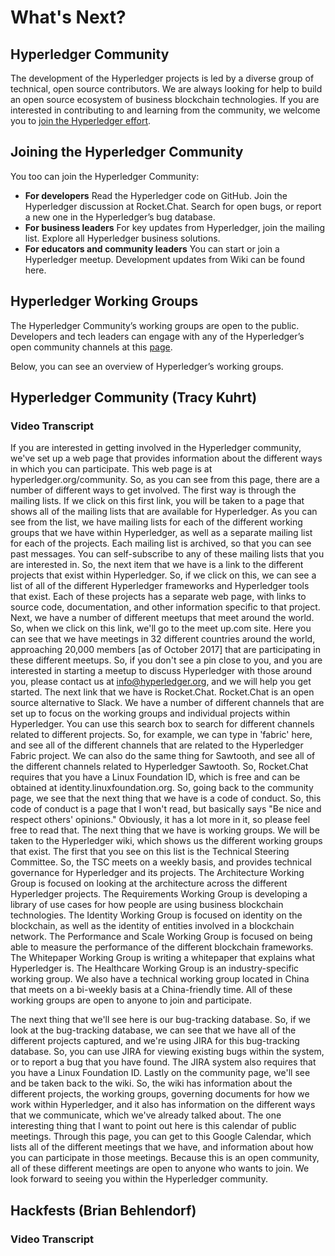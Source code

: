 # What's Next?
## Hyperledger Community

The development of the Hyperledger projects is led by a diverse group of technical, open source contributors. We are always looking for help to build an open source ecosystem of business blockchain technologies. If you are interested in contributing to and learning from the community, we welcome you to [join the Hyperledger effort](https://www.hyperledger.org/community).

## Joining the Hyperledger Community

You too can join the Hyperledger Community:
- **For developers**
Read the Hyperledger code on GitHub. Join the Hyperledger discussion at Rocket.Chat. Search for open bugs, or report a new one in the Hyperledger’s bug database.
- **For business leaders**
For key updates from Hyperledger, join the mailing list. Explore all Hyperledger business solutions.
- **For educators and community leaders**
You can start or join a Hyperledger meetup. Development updates from Wiki can be found here.

## Hyperledger Working Groups

The Hyperledger Community’s working groups are open to the public. Developers and tech leaders can engage with any of the Hyperledger’s open community channels at this [page](https://github.com/hyperledger/hyperledger/wiki/PublicMeetingCalendar).

Below, you can see an overview of Hyperledger’s working groups.

## Hyperledger Community (Tracy Kuhrt)

### Video Transcript

If you are interested in getting involved in the Hyperledger community, we've set up a web page that provides information about the different ways in which you can participate.
This web page is at hyperledger.org/community.
So, as you can see from this page, there are a number of different ways to get involved.
The first way is through the mailing lists.
If we click on this first link, you will be taken to a page that shows all of the mailing lists that are available for Hyperledger.
As you can see from the list, we have mailing lists for each of the different working groups that we have within Hyperledger,
as well as a separate mailing list for each of the projects.
Each mailing list is archived, so that you can see past messages.
You can self-subscribe to any of these mailing lists that you are interested in.
So, the next item that we have is a link to the different projects that exist within Hyperledger.
So, if we click on this, we can see a list of all of the different Hyperledger frameworks and Hyperledger tools that exist.
Each of these projects has a separate web page, with links to source code, documentation, and other information specific to that project.
Next, we have a number of different meetups that meet around the world.
So, when we click on this link, we'll go to the meet up.com site.
Here you can see that we have meetings in 32 different countries around the world, approaching 20,000 members [as of October 2017] that are participating in these different meetups.
So, if you don't see a pin close to you, and you are interested in starting a meetup to discuss Hyperledger with those around you,
please contact us at info@hyperledger.org, and we will help you get started.
The next link that we have is Rocket.Chat. Rocket.Chat is an open source alternative to Slack.
We have a number of different channels that are set up to focus on the working groups and individual projects within Hyperledger.
You can use this search box to search for different channels related to different projects.
So, for example, we can type in 'fabric' here, and see all of the different channels that are related to the Hyperledger Fabric project.
We can also do the same thing for Sawtooth, and see all of the different channels related to Hyperledger Sawtooth.
So, Rocket.Chat requires that you have a Linux Foundation ID, which is free and can be obtained at identity.linuxfoundation.org.
So, going back to the community page, we see that the next thing that we have is a code of conduct.
So, this code of conduct is a page that I won't read, but basically says "Be nice and respect others' opinions."
Obviously, it has a lot more in it, so please feel free to read that.
The next thing that we have is working groups. We will be taken to the Hyperledger wiki, which shows us the different working groups that exist.
The first that you see on this list is the Technical Steering Committee. So, the TSC meets on a weekly basis, and provides technical governance for Hyperledger and its projects.
The Architecture Working Group is focused on looking at the architecture across the different Hyperledger projects.
The Requirements Working Group is developing a library of use cases for how people are using business blockchain technologies.
The Identity Working Group is focused on identity on the blockchain, as well as the identity of entities involved in a blockchain network.
The Performance and Scale Working Group is focused on being able to measure the performance of the different blockchain frameworks. The Whitepaper Working Group is writing a whitepaper that explains what Hyperledger is. The Healthcare Working Group is an industry-specific working group. We also have a technical working group located in China that meets on a bi-weekly basis at a China-friendly time. All of these working groups are open to anyone to join and participate.

The next thing that we'll see here is our bug-tracking database.
So, if we look at the bug-tracking database, we can see that we have all of the different projects captured,
and we're using JIRA for this bug-tracking database.
So, you can use JIRA for viewing existing bugs within the system, or to report a bug that you have found.
The JIRA system also requires that you have a Linux Foundation ID.
Lastly on the community page, we'll see and be taken back to the wiki.
So, the wiki has information about the different projects, the working groups, governing documents for how we work within Hyperledger, and it also has information on the different ways that we communicate, which we've already talked about.
The one interesting thing that I want to point out here is this calendar of public meetings.
Through this page, you can get to this Google Calendar, which lists all of the different meetings that we have, and information about how you can participate in those meetings.
Because this is an open community, all of these different meetings are open to anyone who wants to join.
We look forward to seeing you within the Hyperledger community.

## Hackfests (Brian Behlendorf)

### Video Transcript
